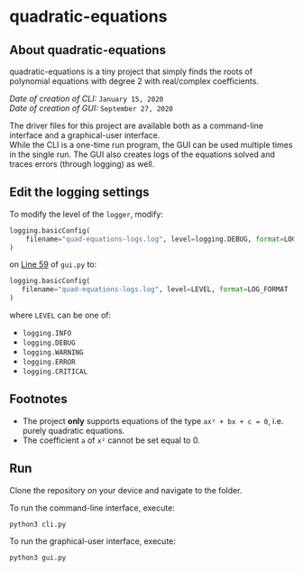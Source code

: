 # quadratic-equations

## About quadratic-equations

quadratic-equations is a tiny project that simply finds the roots of polynomial equations with degree 2 with real/complex coefficients.

*Date of creation of CLI:* `January 15, 2020` \
*Date of creation of GUI:* `September 27, 2020`

The driver files for this project are available both as a command-line interface and a graphical-user interface. \
While the CLI is a one-time run program, the GUI can be used multiple times in the single run. The GUI also creates logs of the equations solved and traces errors (through logging) as well.

## Edit the logging settings

To modify the level of the `logger`, modify:

```python
logging.basicConfig(
    filename="quad-equations-logs.log", level=logging.DEBUG, format=LOG_FORMAT
)
```

 on [Line 59](https://github.com/divyajeettt/quadratic-equations/blob/c2715567e830ceeb74212d61f58b6e162141a560/gui.py#L59) of `gui.py` to:
 
 ```python
 logging.basicConfig(
    filename="quad-equations-logs.log", level=LEVEL, format=LOG_FORMAT
)
 ```
 
 where `LEVEL` can be one of:
 - `logging.INFO`
 - `logging.DEBUG`
 - `logging.WARNING`
 - `logging.ERROR`
 - `logging.CRITICAL`

## Footnotes

- The project **only** supports equations of the type `ax² + bx + c = 0`, i.e. purely quadratic equations.
- The coefficient `a` of `x²` cannot be set equal to 0.

## Run

Clone the repository on your device and navigate to the folder.

To run the command-line interface, execute:

```
python3 cli.py
```

To run the graphical-user interface, execute:

```
python3 gui.py
```
